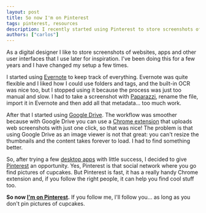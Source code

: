 ```yaml
---
layout: post
title: So now I'm on Pinterest
tags: pinterest, resources
description: I recently started using Pinterest to store screenshots of websites and user interfaces
authors: ["carlos"]
---
```

As a digital designer I like to store screenshots of websites, apps and other user interfaces that I use later for inspiration. I've been doing this for a few years and I have changed my setup a few times.

I started using [Evernote](https://evernote.com/) to keep track of everything. Evernote was quite flexible and I liked how I could use folders and tags, and the built-in OCR was nice too, but I stopped using it because the process was just too manual and slow. I had to take a screenshot with [Paparazzi](https://derailer.org/paparazzi/), rename the file, import it in Evernote and then add all that metadata... too much work.

<!--more-->

After that I started using [Google Drive](https://drive.google.com/). The workflow was smoother because with Google Drive you can use a [Chrome extension](http://googledrive.blogspot.com/2012/12/introducing-save-to-drive-extension.html) that uploads web screenshots with just one click, so that was nice! The problem is that using Google Drive as an image viewer is not that great: you can't resize the thumbnails and the content takes forever to load. I had to find something better.

So, after trying a few [desktop apps](https://realmacsoftware.com/ember/) with little success, I decided to give [Pinterest](https://www.pinterest.com/) an opportunity. Yes, Pinterest is that social network where you go find pictures of cupcakes. But Pinterest is fast, it has a really handy Chrome extension and, if you follow the right people, it can help you find cool stuff too.

**So now [I'm on Pinterest](https://www.pinterest.com/uxcuellar/).** If you follow me, I'll follow you... as long as you don't pin pictures of cupcakes.
